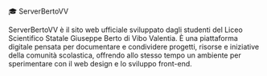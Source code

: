 🎓 ServerBertoVV

ServerBertoVV è il sito web ufficiale sviluppato dagli studenti del Liceo Scientifico Statale Giuseppe Berto di Vibo Valentia.
È una piattaforma digitale pensata per documentare e condividere progetti, risorse e iniziative della comunità scolastica, offrendo allo stesso tempo un ambiente per sperimentare con il web design e lo sviluppo front-end.
